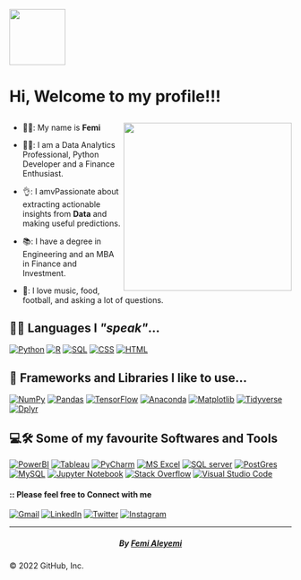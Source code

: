 

<div id="top"></div>


<img src="https://raw.githubusercontent.com/nixin72/nixin72/master/wave.gif" width="100"/> <h1 align="left"> Hi, Welcome to my profile!!! </h1> 
 
   
##  


- 👨‍💼: My name is **Femi** <img src="https://s3.us-east-2.amazonaws.com/fi-uploads/posts/44299297_s.jpg" width="300" align="right"/>

- 👨‍💻: I am a Data Analytics Professional, Python Developer and a Finance Enthusiast.
 
- 👌: I amvPassionate about extracting actionable insights from **Data** and making useful predictions.
 
- 📚: I have a degree in Engineering and an MBA in Finance and Investment.
 
- 🤟: I love music, food, football,  and asking a lot of questions.


  

<!-- programming and other languages -->

## 👨‍💻 Languages I *"speak"*...

<p>
<a href="#"><img alt="Python" src="https://img.icons8.com/fluency/50/000000/python.png"></a>
<a href="#"><img alt="R" src="https://img.icons8.com/external-becris-flat-becris/50/000000/external-r-data-science-becris-flat-becris.png"></a>  
<a href="#"><img alt="SQL" src="https://img.icons8.com/external-soft-fill-juicy-fish/50/000000/external-sql-coding-and-development-soft-fill-soft-fill-juicy-fish.png"></a>  
<a href="#"><img alt="CSS" src="https://img.icons8.com/color/50/000000/css3.png"></a>  
<a href="#"><img alt="HTML" src="https://img.icons8.com/color/50/000000/html-5--v1.png"></a>

 
	
## 🧰 Frameworks and Libraries I like to use... 
<p>
  
  <a href="#"><img alt="NumPy" src="https://img.icons8.com/fluency/50/000000/visual-studio.png"></a>
  <a href="#"><img alt="Pandas" src="https://img.icons8.com/fluency/50/000000/visual-studio.png"></a>
  <a href="#"><img alt="TensorFlow" src="https://img.icons8.com/color/50/000000/tensorflow.png"></a>
  <a href="#"><img alt="Anaconda" src="https://img.icons8.com/fluency/50/000000/anaconda--v2.png"></a>
  <a href="#"><img alt="Matplotlib" src="https://img.icons8.com/fluency/50/000000/visual-studio.png"></a>
  <a href="#"><img alt="Tidyverse" src="https://img.icons8.com/fluency/50/000000/visual-studio.png"></a>
  <a href="#"><img alt="Dplyr" src="https://img.icons8.com/fluency/50/000000/visual-studio.png"></a>
  
   
</p>


<!-- Softwares -->
## 💻🛠️ Some of my favourite Softwares and Tools
<p>
    <a href="#"><img alt="PowerBI" src="https://img.icons8.com/color/50/000000/power-bi.png"></a>
    <a href="#"><img alt="Tableau" src="https://img.icons8.com/color/50/000000/tableau-software.png"></a>
    <a href="#"><img alt="PyCharm" src="https://img.icons8.com/color/50/000000/pycharm.png"></a>
    <a href="#"><img alt="MS Excel" src="https://img.icons8.com/color/50/000000/ms-excel.png"></a>
    <a href="#"><img alt="SQL server" src="https://img.icons8.com/color/50/000000/microsoft-sql-server.png"></a>
    <a href="#"><img alt="PostGres" src="https://img.icons8.com/color/50/000000/postgreesql.png"></a>
    <a href="#"><img alt="MySQL" src="https://img.icons8.com/fluency/50/000000/mysql-logo.png"></a>
    <a href="#"><img alt="Jupyter Notebook" src="https://img.icons8.com/fluency/50/000000/jupyter.png"></a>
    <a href="#"><img alt="Stack Overflow" src="https://img.icons8.com/color/50/000000/stackoverflow.png"></a>
    <a href="#"><img alt="Visual Studio Code" src="https://img.icons8.com/fluency/50/000000/visual-studio.png"></a>
</p>

 
 
<!-- Connect with me--social media profiles -->

#### :: Please feel free to Connect with me
	   
<p>
  <a href="fensalsdx@gmail.com" target="_blank"><img src="https://img.icons8.com/color/30/000000/gmail.png" alt="Gmail"/></a>
  <a href="https://www.linkedin.com/in/femi-aleyemi-50880968/" target="_blank"><img src="https://img.icons8.com/color/30/000000/linkedin-circled--v1.png" alt="LinkedIn"/></a>
  <a href="https://twitter.com/fensals" target="_blank"><img src="https://img.icons8.com/color/30/000000/twitter.png" alt="Twitter"/></a>
  <a href="https://instagram.com/fensals" target="_blank"><img src="https://img.icons8.com/color/30/000000/instagram-new--v1.png" alt="Instagram"/></a>
	
</p>
  
  
---

<center> <h5> By <a href = "https://github.com/fensals"> Femi Aleyemi <a/> <h5/> </center>

© 2022 GitHub, Inc.

  

